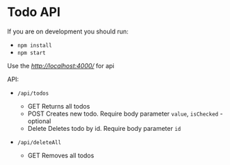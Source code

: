 # Todo API

If you are on development you should run:

* `npm install`
* `npm start`

Use the [*http://localhost:4000/*](http://localhost:4000/) for api

API:

* `/api/todos`
    * GET
        Returns all todos
    * POST
        Creates new todo. Require body parameter `value`, `isChecked` - optional
    * Delete
        Deletes todo by id. Require body parameter `id`

* `/api/deleteAll`
    * GET
        Removes all todos

